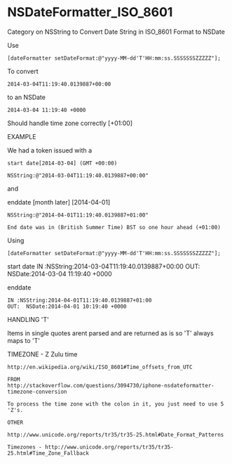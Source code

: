 NSDateFormatter_ISO_8601
========================

 Category on NSString to Convert Date String in ISO_8601 Format to NSDate
 
 Use
 
    [dateFormatter setDateFormat:@"yyyy-MM-dd'T'HH:mm:ss.SSSSSSSZZZZZ"];


 To convert

    2014-03-04T11:19:40.0139887+00:00
 
 to an NSDate
 
    2014-03-04 11:19:40 +0000
 
 Should handle time zone correctly [+01:00]
 
 EXAMPLE
 
 We had a token issued with a
 
    start date[2014-03-04] (GMT +00:00)
    
    NSString:@"2014-03-04T11:19:40.0139887+00:00"
    
 and
 
 enddate [month later] [2014-04-01]
 
    NSString:@"2014-04-01T11:19:40.0139887+01:00"
 
    End date was in (British Summer Time) BST so one hour ahead (+01:00)
 
 Using
 
    [dateFormatter setDateFormat:@"yyyy-MM-dd'T'HH:mm:ss.SSSSSSSZZZZZ"];

 
 start date
    IN :NSString:2014-03-04T11:19:40.0139887+00:00
    OUT:  NSDate:2014-03-04 11:19:40 +0000
 

 enddate

    IN :NSString:2014-04-01T11:19:40.0139887+01:00
    OUT:  NSDate:2014-04-01 10:19:40 +0000
 
 
 
 HANDLING 'T'
 
 Items in single quotes arent parsed and are returned as is
 so 'T' always maps to 'T'
    

 
 TIMEZONE - Z Zulu time
 
    http://en.wikipedia.org/wiki/ISO_8601#Time_offsets_from_UTC

    FROM
    http://stackoverflow.com/questions/3094730/iphone-nsdateformatter-timezone-conversion
    
    To process the time zone with the colon in it, you just need to use 5 'Z's.
    
    OTHER
    
    http://www.unicode.org/reports/tr35/tr35-25.html#Date_Format_Patterns
    
    Timezones - http://www.unicode.org/reports/tr35/tr35-25.html#Time_Zone_Fallback
    
